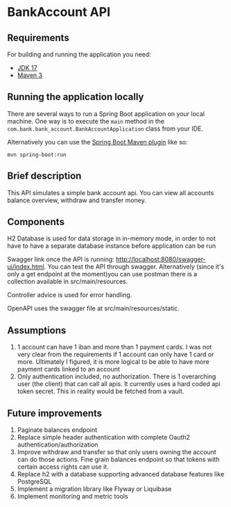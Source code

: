 # BankAccount API

## Requirements

For building and running the application you need:

- [JDK 17](https://adoptium.net/temurin/releases/?os=any&arch=any&package=jdk&version=17)
- [Maven 3](https://maven.apache.org)

## Running the application locally

There are several ways to run a Spring Boot application on your local machine. One way is to execute the `main` method in the `com.bank.bank_account.BankAccountApplication` class from your IDE.

Alternatively you can use the [Spring Boot Maven plugin](https://docs.spring.io/spring-boot/docs/current/reference/html/build-tool-plugins-maven-plugin.html) like so:

```shell
mvn spring-boot:run
```

## Brief description

This API simulates a simple bank account api. You can view all accounts balance overview, withdraw and transfer money.

## Components

H2 Database is used for data storage in in-memory mode, in order to not have to have a separate database instance before 
application can be run

Swagger link once the API is running: [http://localhost:8080/swagger-ui/index.html](http://localhost:8080/swagger-ui/index.html).
You can test the API through swagger. Alternatively (since it's only a get endpoint at the moment)you can use postman 
there is a collection available in src/main/resources.

Controller advice is used for error handling.

OpenAPI uses the swagger file at src/main/resources/static.

## Assumptions
1. 1 account can have 1 iban and more than 1 payment cards. I was not very clear from the requirements if 1 account can 
only have 1 card or more. Ultimately I figured, it is more logical to be able to have more payment cards linked to an 
account
2. Only authentication included, no authorization. There is 1 overarching user (the client) that can call all apis. 
It currently uses a hard coded api token secret. This in reality would be fetched from a vault. 

## Future improvements
1. Paginate balances endpoint
2. Replace simple header authentication with complete Oauth2 authentication/authorization
3. Improve withdraw and transfer so that only users owning the account can do those actions. Fine grain balances 
endpoint so that tokens with certain access rights can use it.
4. Replace h2 with a database supporting advanced database features like PostgreSQL
5. Implement a migration library like Flyway or Liquibase
6. Implement monitoring and metric tools